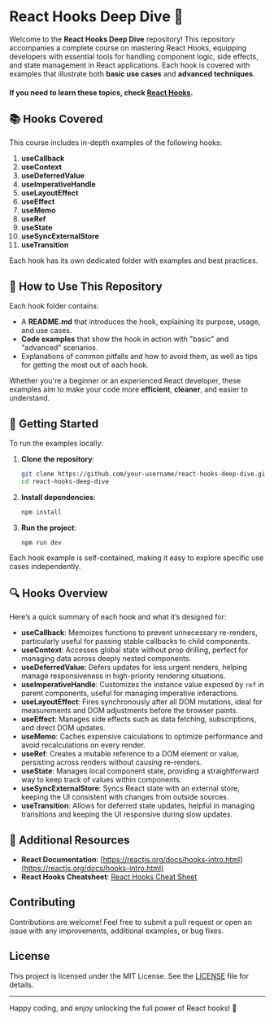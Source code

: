 # React Hooks Deep Dive 🚀


Welcome to the **React Hooks Deep Dive** repository! This repository accompanies a complete course on mastering React Hooks, equipping developers with essential tools for handling component logic, side effects, and state management in React applications. Each hook is covered with examples that illustrate both **basic use cases** and **advanced techniques**.

#### If you need to learn these topics, check [**React Hooks**](https://www.youtube.com/playlist?list=PLS-MrzRLZtmco6NZKRthlaWDCHcrdMlhg).

## 📚 Hooks Covered

This course includes in-depth examples of the following hooks:

1. **useCallback**
2. **useContext**
3. **useDeferredValue**
4. **useImperativeHandle**
5. **useLayoutEffect**
6. **useEffect**
7. **useMemo**
8. **useRef**
9. **useState**
10. **useSyncExternalStore**
11. **useTransition**

Each hook has its own dedicated folder with examples and best practices.

## 📑 How to Use This Repository

Each hook folder contains:

- A **README.md** that introduces the hook, explaining its purpose, usage, and use cases.
- **Code examples** that show the hook in action with "basic" and "advanced" scenarios.
- Explanations of common pitfalls and how to avoid them, as well as tips for getting the most out of each hook.

Whether you're a beginner or an experienced React developer, these examples aim to make your code more **efficient**, **cleaner**, and easier to understand.

## 🚀 Getting Started

To run the examples locally:

1. **Clone the repository**:

   ```bash
   git clone https://github.com/your-username/react-hooks-deep-dive.git
   cd react-hooks-deep-dive
   ```

2. **Install dependencies**:

   ```bash
   npm install
   ```

3. **Run the project**:
   ```bash
   npm run dev
   ```

Each hook example is self-contained, making it easy to explore specific use cases independently.

## 🔍 Hooks Overview

Here’s a quick summary of each hook and what it’s designed for:

- **useCallback**: Memoizes functions to prevent unnecessary re-renders, particularly useful for passing stable callbacks to child components.
- **useContext**: Accesses global state without prop drilling, perfect for managing data across deeply nested components.
- **useDeferredValue**: Defers updates for less urgent renders, helping manage responsiveness in high-priority rendering situations.
- **useImperativeHandle**: Customizes the instance value exposed by `ref` in parent components, useful for managing imperative interactions.
- **useLayoutEffect**: Fires synchronously after all DOM mutations, ideal for measurements and DOM adjustments before the browser paints.
- **useEffect**: Manages side effects such as data fetching, subscriptions, and direct DOM updates.
- **useMemo**: Caches expensive calculations to optimize performance and avoid recalculations on every render.
- **useRef**: Creates a mutable reference to a DOM element or value, persisting across renders without causing re-renders.
- **useState**: Manages local component state, providing a straightforward way to keep track of values within components.
- **useSyncExternalStore**: Syncs React state with an external store, keeping the UI consistent with changes from outside sources.
- **useTransition**: Allows for deferred state updates, helpful in managing transitions and keeping the UI responsive during slow updates.

## 📖 Additional Resources

- **React Documentation**: [https://reactjs.org/docs/hooks-intro.html](https://reactjs.org/docs/hooks-intro.html)
- **React Hooks Cheatsheet**: [React Hooks Cheat Sheet](https://reactcheatsheet.com/)

## Contributing

Contributions are welcome! Feel free to submit a pull request or open an issue with any improvements, additional examples, or bug fixes.

## License

This project is licensed under the MIT License. See the [LICENSE](./LICENSE) file for details.

---

Happy coding, and enjoy unlocking the full power of React hooks! 🎉

